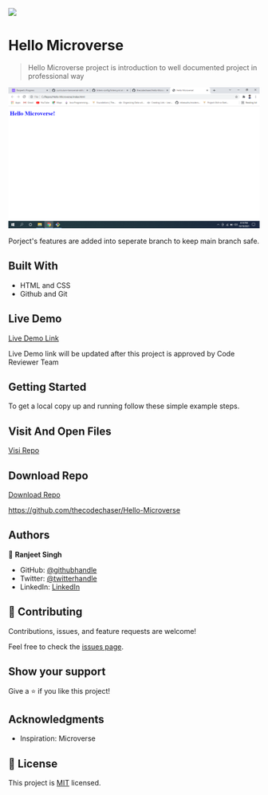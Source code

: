 ![](https://img.shields.io/badge/Microverse-blueviolet)

# Hello Microverse

> Hello Microverse project is introduction to well documented project in professional way

![screenshot](./webpage_screenshot.png)

Porject's features are added into seperate branch to keep main branch safe.

## Built With

- HTML and CSS
- Github and Git

## Live Demo

[Live Demo Link](https://livedemo.com)

Live Demo link will be updated after this project is approved by Code Reviewer Team


## Getting Started


To get a local copy up and running follow these simple example steps.

## Visit And Open Files 

[Visi Repo](https://github.com/thecodechaser/Hello-Microverse)

## Download Repo

[Download Repo](https://github.com/thecodechaser/Hello-Microverse/archive/refs/heads/main.zip)

https://github.com/thecodechaser/Hello-Microverse


## Authors

👤 **Ranjeet Singh**

- GitHub: [@githubhandle](https://github.com/thecodechaser)
- Twitter: [@twitterhandle](https://twitter.com/thecodechaser)
- LinkedIn: [LinkedIn](https://linkedin.com/in/thecodechaser)

## 🤝 Contributing

Contributions, issues, and feature requests are welcome!

Feel free to check the [issues page](https://github.com/thecodechaser/Hello-Microverse/issues).

## Show your support

Give a ⭐️ if you like this project!

## Acknowledgments

- Inspiration: Microverse

## 📝 License

This project is [MIT](./MIT.md) licensed.